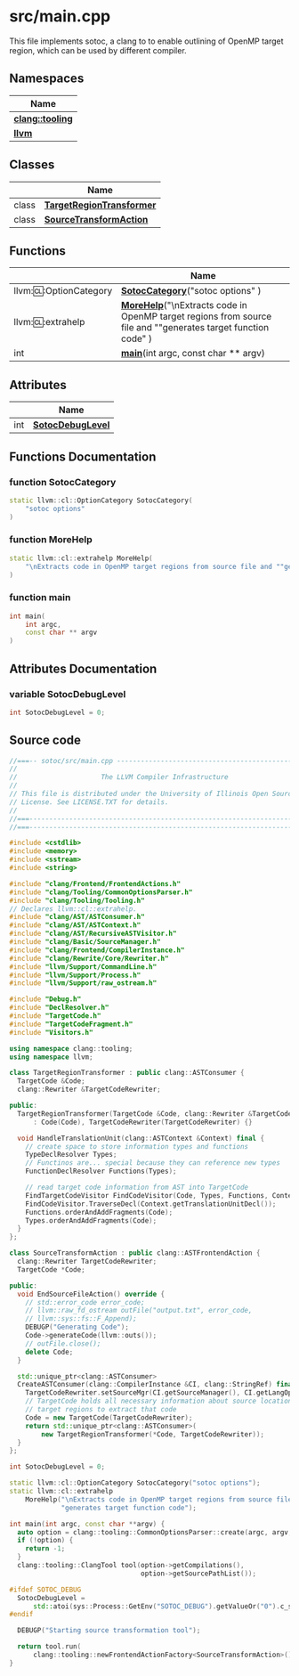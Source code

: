 # src/main.cpp

This file implements sotoc, a clang to to enable outlining of OpenMP target region, which can be used by different compiler. 

## Namespaces

| Name           |
| -------------- |
| **[clang::tooling](../Namespaces/namespaceclang_1_1tooling.md)**  |
| **[llvm](../Namespaces/namespacellvm.md)**  |

## Classes

|                | Name           |
| -------------- | -------------- |
| class | **[TargetRegionTransformer](../Classes/classTargetRegionTransformer.md)**  |
| class | **[SourceTransformAction](../Classes/classSourceTransformAction.md)**  |

## Functions

|                | Name           |
| -------------- | -------------- |
| llvm::cl::OptionCategory | **[SotocCategory](../Files/main_8cpp.md#function-sotoccategory)**("sotoc options" ) |
| llvm::cl::extrahelp | **[MoreHelp](../Files/main_8cpp.md#function-morehelp)**("\nExtracts code in OpenMP target regions from source file and ""generates target function code" ) |
| int | **[main](../Files/main_8cpp.md#function-main)**(int argc, const char ** argv) |

## Attributes

|                | Name           |
| -------------- | -------------- |
| int | **[SotocDebugLevel](../Files/main_8cpp.md#variable-sotocdebuglevel)**  |


## Functions Documentation

### function SotocCategory

```cpp
static llvm::cl::OptionCategory SotocCategory(
    "sotoc options" 
)
```


### function MoreHelp

```cpp
static llvm::cl::extrahelp MoreHelp(
    "\nExtracts code in OpenMP target regions from source file and ""generates target function code" 
)
```


### function main

```cpp
int main(
    int argc,
    const char ** argv
)
```



## Attributes Documentation

### variable SotocDebugLevel

```cpp
int SotocDebugLevel = 0;
```



## Source code
```cpp
//===-- sotoc/src/main.cpp ------------------------------------------------===//
//
//                     The LLVM Compiler Infrastructure
//
// This file is distributed under the University of Illinois Open Source
// License. See LICENSE.TXT for details.
//
//===----------------------------------------------------------------------===//
//===----------------------------------------------------------------------===//

#include <cstdlib>
#include <memory>
#include <sstream>
#include <string>

#include "clang/Frontend/FrontendActions.h"
#include "clang/Tooling/CommonOptionsParser.h"
#include "clang/Tooling/Tooling.h"
// Declares llvm::cl::extrahelp.
#include "clang/AST/ASTConsumer.h"
#include "clang/AST/ASTContext.h"
#include "clang/AST/RecursiveASTVisitor.h"
#include "clang/Basic/SourceManager.h"
#include "clang/Frontend/CompilerInstance.h"
#include "clang/Rewrite/Core/Rewriter.h"
#include "llvm/Support/CommandLine.h"
#include "llvm/Support/Process.h"
#include "llvm/Support/raw_ostream.h"

#include "Debug.h"
#include "DeclResolver.h"
#include "TargetCode.h"
#include "TargetCodeFragment.h"
#include "Visitors.h"

using namespace clang::tooling;
using namespace llvm;

class TargetRegionTransformer : public clang::ASTConsumer {
  TargetCode &Code;
  clang::Rewriter &TargetCodeRewriter;

public:
  TargetRegionTransformer(TargetCode &Code, clang::Rewriter &TargetCodeRewriter)
      : Code(Code), TargetCodeRewriter(TargetCodeRewriter) {}

  void HandleTranslationUnit(clang::ASTContext &Context) final {
    // create space to store information types and functions
    TypeDeclResolver Types;
    // Functinos are... special because they can reference new types
    FunctionDeclResolver Functions(Types);

    // read target code information from AST into TargetCode
    FindTargetCodeVisitor FindCodeVisitor(Code, Types, Functions, Context);
    FindCodeVisitor.TraverseDecl(Context.getTranslationUnitDecl());
    Functions.orderAndAddFragments(Code);
    Types.orderAndAddFragments(Code);
  }
};

class SourceTransformAction : public clang::ASTFrontendAction {
  clang::Rewriter TargetCodeRewriter;
  TargetCode *Code;

public:
  void EndSourceFileAction() override {
    // std::error_code error_code;
    // llvm::raw_fd_ostream outFile("output.txt", error_code,
    // llvm::sys::fs::F_Append);
    DEBUGP("Generating Code");
    Code->generateCode(llvm::outs());
    // outFile.close();
    delete Code;
  }

  std::unique_ptr<clang::ASTConsumer>
  CreateASTConsumer(clang::CompilerInstance &CI, clang::StringRef) final {
    TargetCodeRewriter.setSourceMgr(CI.getSourceManager(), CI.getLangOpts());
    // TargetCode holds all necessary information about source locations of
    // target regions to extract that code
    Code = new TargetCode(TargetCodeRewriter);
    return std::unique_ptr<clang::ASTConsumer>(
        new TargetRegionTransformer(*Code, TargetCodeRewriter));
  }
};

int SotocDebugLevel = 0;

static llvm::cl::OptionCategory SotocCategory("sotoc options");
static llvm::cl::extrahelp
    MoreHelp("\nExtracts code in OpenMP target regions from source file and "
             "generates target function code");

int main(int argc, const char **argv) {
  auto option = clang::tooling::CommonOptionsParser::create(argc, argv, SotocCategory);
  if (!option) {
    return -1;
  }
  clang::tooling::ClangTool tool(option->getCompilations(),
                                 option->getSourcePathList());

#ifdef SOTOC_DEBUG
  SotocDebugLevel =
      std::atoi(sys::Process::GetEnv("SOTOC_DEBUG").getValueOr("0").c_str());
#endif

  DEBUGP("Starting source transformation tool");

  return tool.run(
      clang::tooling::newFrontendActionFactory<SourceTransformAction>().get());
}
```



